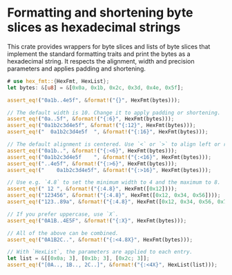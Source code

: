 # Formatting and shortening byte slices as hexadecimal strings

This crate provides wrappers for byte slices and lists of byte slices that implement the
standard formatting traits and print the bytes as a hexadecimal string. It respects the
alignment, width and precision parameters and applies padding and shortening.

```rust
# use hex_fmt::{HexFmt, HexList};
let bytes: &[u8] = &[0x0a, 0x1b, 0x2c, 0x3d, 0x4e, 0x5f];

assert_eq!("0a1b..4e5f", &format!("{}", HexFmt(bytes)));

// The default width is 10. Change it to apply padding or shortening.
assert_eq!("0a..5f", &format!("{:6}", HexFmt(bytes)));
assert_eq!("0a1b2c3d4e5f", &format!("{:12}", HexFmt(bytes)));
assert_eq!("  0a1b2c3d4e5f  ", &format!("{:16}", HexFmt(bytes)));

// The default alignment is centered. Use `<` or `>` to align left or right.
assert_eq!("0a1b..", &format!("{:<6}", HexFmt(bytes)));
assert_eq!("0a1b2c3d4e5f    ", &format!("{:<16}", HexFmt(bytes)));
assert_eq!("..4e5f", &format!("{:>6}", HexFmt(bytes)));
assert_eq!("    0a1b2c3d4e5f", &format!("{:>16}", HexFmt(bytes)));

// Use e.g. `4.8` to set the minimum width to 4 and the maximum to 8.
assert_eq!(" 12 ", &format!("{:4.8}", HexFmt([0x12])));
assert_eq!("123456", &format!("{:4.8}", HexFmt([0x12, 0x34, 0x56])));
assert_eq!("123..89a", &format!("{:4.8}", HexFmt([0x12, 0x34, 0x56, 0x78, 0x9a])));

// If you prefer uppercase, use `X`.
assert_eq!("0A1B..4E5F", &format!("{:X}", HexFmt(bytes)));

// All of the above can be combined.
assert_eq!("0A1B2C..", &format!("{:<4.8X}", HexFmt(bytes)));

// With `HexList`, the parameters are applied to each entry.
let list = &[[0x0a; 3], [0x1b; 3], [0x2c; 3]];
assert_eq!("[0A.., 1B.., 2C..]", &format!("{:<4X}", HexList(list)));
```

